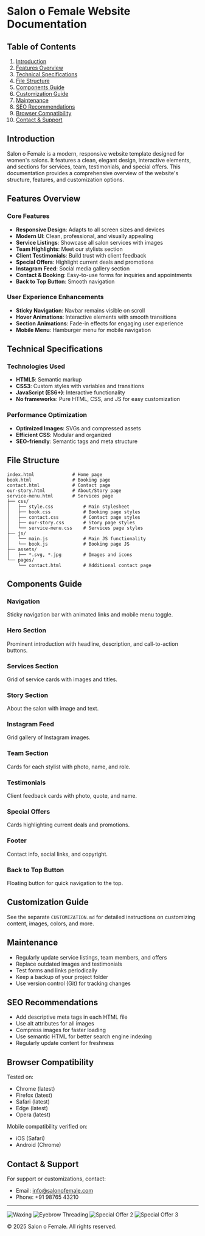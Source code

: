 # Salon o Female Website Documentation

## Table of Contents
1. [Introduction](#introduction)
2. [Features Overview](#features-overview)
3. [Technical Specifications](#technical-specifications)
4. [File Structure](#file-structure)
5. [Components Guide](#components-guide)
6. [Customization Guide](#customization-guide)
7. [Maintenance](#maintenance)
8. [SEO Recommendations](#seo-recommendations)
9. [Browser Compatibility](#browser-compatibility)
10. [Contact & Support](#contact--support)

## Introduction

Salon o Female is a modern, responsive website template designed for women's salons. It features a clean, elegant design, interactive elements, and sections for services, team, testimonials, and special offers. This documentation provides a comprehensive overview of the website's structure, features, and customization options.

## Features Overview

### Core Features
- **Responsive Design**: Adapts to all screen sizes and devices
- **Modern UI**: Clean, professional, and visually appealing
- **Service Listings**: Showcase all salon services with images
- **Team Highlights**: Meet our stylists section
- **Client Testimonials**: Build trust with client feedback
- **Special Offers**: Highlight current deals and promotions
- **Instagram Feed**: Social media gallery section
- **Contact & Booking**: Easy-to-use forms for inquiries and appointments
- **Back to Top Button**: Smooth navigation

### User Experience Enhancements
- **Sticky Navigation**: Navbar remains visible on scroll
- **Hover Animations**: Interactive elements with smooth transitions
- **Section Animations**: Fade-in effects for engaging user experience
- **Mobile Menu**: Hamburger menu for mobile navigation

## Technical Specifications

### Technologies Used
- **HTML5**: Semantic markup
- **CSS3**: Custom styles with variables and transitions
- **JavaScript (ES6+)**: Interactive functionality
- **No frameworks**: Pure HTML, CSS, and JS for easy customization

### Performance Optimization
- **Optimized Images**: SVGs and compressed assets
- **Efficient CSS**: Modular and organized
- **SEO-friendly**: Semantic tags and meta structure

## File Structure

```
index.html              # Home page
book.html               # Booking page
contact.html            # Contact page
our-story.html          # About/Story page
service-menu.html       # Services page
├── css/
│   ├── style.css           # Main stylesheet
│   ├── book.css            # Booking page styles
│   ├── contact.css         # Contact page styles
│   ├── our-story.css       # Story page styles
│   └── service-menu.css    # Services page styles
├── js/
│   └── main.js             # Main JS functionality
│   └── book.js             # Booking page JS
├── assets/
│   ├── *.svg, *.jpg        # Images and icons
└── pages/
    └── contact.html        # Additional contact page
```

## Components Guide

### Navigation
Sticky navigation bar with animated links and mobile menu toggle.

### Hero Section
Prominent introduction with headline, description, and call-to-action buttons.

### Services Section
Grid of service cards with images and titles.

### Story Section
About the salon with image and text.

### Instagram Feed
Grid gallery of Instagram images.

### Team Section
Cards for each stylist with photo, name, and role.

### Testimonials
Client feedback cards with photo, quote, and name.

### Special Offers
Cards highlighting current deals and promotions.

### Footer
Contact info, social links, and copyright.

### Back to Top Button
Floating button for quick navigation to the top.

## Customization Guide

See the separate `CUSTOMIZATION.md` for detailed instructions on customizing content, images, colors, and more.

## Maintenance

- Regularly update service listings, team members, and offers
- Replace outdated images and testimonials
- Test forms and links periodically
- Keep a backup of your project folder
- Use version control (Git) for tracking changes

## SEO Recommendations

- Add descriptive meta tags in each HTML file
- Use alt attributes for all images
- Compress images for faster loading
- Use semantic HTML for better search engine indexing
- Regularly update content for freshness

## Browser Compatibility

Tested on:
- Chrome (latest)
- Firefox (latest)
- Safari (latest)
- Edge (latest)
- Opera (latest)

Mobile compatibility verified on:
- iOS (Safari)
- Android (Chrome)

## Contact & Support

For support or customizations, contact:
- Email: info@salonofemale.com
- Phone: +91 98765 43210

---

![Waxing](https://img.freepik.com/free-photo/beautiful-young-girl-beauty-salon_1157-21117.jpg?semt=ais_hybrid&w=740)
![Eyebrow Threading](https://media.istockphoto.com/id/177177852/photo/woman-on-facial-hair-removal-threading-procedure.jpg?s=612x612&w=0&k=20&c=H_Ojngs3D6SKquUtRQVBh2jc2oIhtQSWfiteQIujFn4=)
![Special Offer 2](https://img.freepik.com/free-photo/beautiful-young-woman-wearing-sari_23-2149502957.jpg?semt=ais_hybrid&w=740)
![Special Offer 3](https://img.freepik.com/free-photo/hugging-couple-having-wonderful-time-together_23-2148301392.jpg?semt=ais_hybrid&w=740)

© 2025 Salon o Female. All rights reserved.
